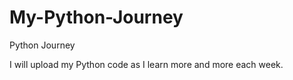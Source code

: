 # My-Python-Journey
Python Journey

I will upload my Python code as I learn more and more each week.  
